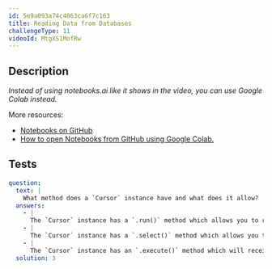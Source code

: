 ```yaml
---
id: 5e9a093a74c4063ca6f7c163
title: Reading Data from Databases
challengeType: 11
videoId: MtgXS1MofRw
---
```


## Description

<section id='description'>

*Instead of using notebooks.ai like it shows in the video, you can use Google Colab instead.*

More resources:

-   [Notebooks on GitHub](https://github.com/ine-rmotr-curriculum/RDP-Reading-Data-with-Python-and-Pandas)
-   [How to open Notebooks from GitHub using Google Colab.](https://colab.research.google.com/github/googlecolab/colabtools/blob/master/notebooks/colab-github-demo.ipynb)

</section>

## Tests

<section id='tests'>

```yml
question:
  text: |
    What method does a `Cursor` instance have and what does it allow?
  answers:
    - |
      The `Cursor` instance has a `.run()` method which allows you to run SQL queries.
    - |
      The `Cursor` instance has a `.select()` method which allows you to select records.
    - |
      The `Cursor` instance has an `.execute()` method which will receive SQL parameters to run against the database.
  solution: 3
```

</section>
